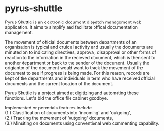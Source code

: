 # pyrus-shuttle

Pyrus Shuttle is an electronic document dispatch management web application. It aims to simplify and facilitate offical documentation management.

The movement of official documents between departments of an organisation is typical and cruicial activity and usually the documents are minuted on to indicating directives, approval, disapproval or other forms of reaction to the information in the recieved document, which is then sent to another department or back to the sender of the document. Usually the origiantor of the document would want to track the movement of the document to see if progress is being made. For this reason, records are kept of the departments and individuals in term who have received official documents and the current location of the document.

Pyrus Shuttle is a project aimed at digitizing and automating these functions. Let's bid the office file cabinet goodbye.

Implemented or potentials features include          
(1.) Classification of documents into 'incoming' and 'outgoing',  
(2.) Tracking the movement of 'outgoing' documents,  
(3.) Minuiting on documents using conventional web commenting capability.
